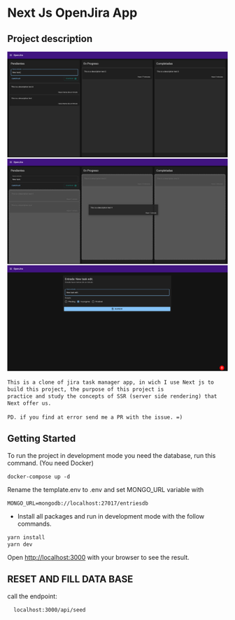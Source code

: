 # Next Js OpenJira App

## Project description

![](./images/img1.png)
![](./images/img2.png)
![](./images/img3.png)

```
This is a clone of jira task manager app, in wich I use Next js to build this project, the purpose of this project is
practice and study the concepts of SSR (server side rendering) that Next offer us.

PD. if you find at error send me a PR with the issue. =)
```

## Getting Started

To run the project in development mode you need the database, run this command.
(You need Docker)
```
docker-compose up -d
```

Rename the template.env to .env and set MONGO_URL variable with
```
MONGO_URL=mongodb://localhost:27017/entriesdb
```

* Install all packages and run in development mode with the follow commands.
```
yarn install
yarn dev
```

Open [http://localhost:3000](http://localhost:3000) with your browser to see the result.

## RESET AND FILL DATA BASE
call the endpoint:
```
  localhost:3000/api/seed
```